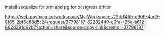 
install sequalize for orm
abd 
pg for postgress driver


https://web.postman.co/workspace/My-Workspace~22ddf45b-c909-4ac9-8f65-2bf6e88d5c24/request/37798187-82282449-c0fe-425e-a612-662d391d62b7?action=share&source=copy-link&creator=37798187
